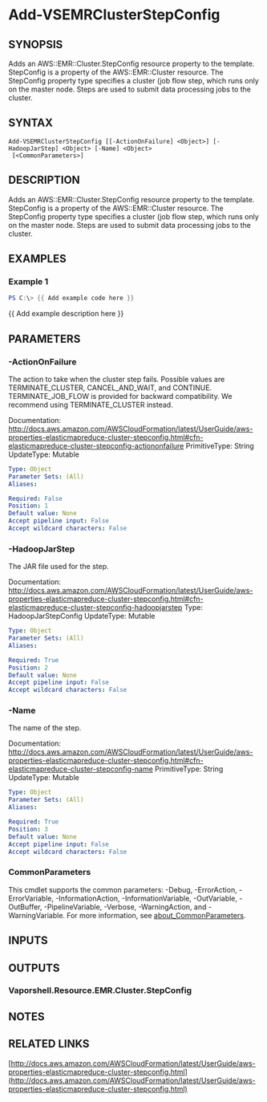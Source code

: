 # Add-VSEMRClusterStepConfig

## SYNOPSIS
Adds an AWS::EMR::Cluster.StepConfig resource property to the template.
StepConfig is a property of the AWS::EMR::Cluster resource.
The StepConfig property type specifies a cluster (job flow step, which runs only on the master node.
Steps are used to submit data processing jobs to the cluster.

## SYNTAX

```
Add-VSEMRClusterStepConfig [[-ActionOnFailure] <Object>] [-HadoopJarStep] <Object> [-Name] <Object>
 [<CommonParameters>]
```

## DESCRIPTION
Adds an AWS::EMR::Cluster.StepConfig resource property to the template.
StepConfig is a property of the AWS::EMR::Cluster resource.
The StepConfig property type specifies a cluster (job flow step, which runs only on the master node.
Steps are used to submit data processing jobs to the cluster.

## EXAMPLES

### Example 1
```powershell
PS C:\> {{ Add example code here }}
```

{{ Add example description here }}

## PARAMETERS

### -ActionOnFailure
The action to take when the cluster step fails.
Possible values are TERMINATE_CLUSTER, CANCEL_AND_WAIT, and CONTINUE.
TERMINATE_JOB_FLOW is provided for backward compatibility.
We recommend using TERMINATE_CLUSTER instead.

Documentation: http://docs.aws.amazon.com/AWSCloudFormation/latest/UserGuide/aws-properties-elasticmapreduce-cluster-stepconfig.html#cfn-elasticmapreduce-cluster-stepconfig-actiononfailure
PrimitiveType: String
UpdateType: Mutable

```yaml
Type: Object
Parameter Sets: (All)
Aliases:

Required: False
Position: 1
Default value: None
Accept pipeline input: False
Accept wildcard characters: False
```

### -HadoopJarStep
The JAR file used for the step.

Documentation: http://docs.aws.amazon.com/AWSCloudFormation/latest/UserGuide/aws-properties-elasticmapreduce-cluster-stepconfig.html#cfn-elasticmapreduce-cluster-stepconfig-hadoopjarstep
Type: HadoopJarStepConfig
UpdateType: Mutable

```yaml
Type: Object
Parameter Sets: (All)
Aliases:

Required: True
Position: 2
Default value: None
Accept pipeline input: False
Accept wildcard characters: False
```

### -Name
The name of the step.

Documentation: http://docs.aws.amazon.com/AWSCloudFormation/latest/UserGuide/aws-properties-elasticmapreduce-cluster-stepconfig.html#cfn-elasticmapreduce-cluster-stepconfig-name
PrimitiveType: String
UpdateType: Mutable

```yaml
Type: Object
Parameter Sets: (All)
Aliases:

Required: True
Position: 3
Default value: None
Accept pipeline input: False
Accept wildcard characters: False
```

### CommonParameters
This cmdlet supports the common parameters: -Debug, -ErrorAction, -ErrorVariable, -InformationAction, -InformationVariable, -OutVariable, -OutBuffer, -PipelineVariable, -Verbose, -WarningAction, and -WarningVariable. For more information, see [about_CommonParameters](http://go.microsoft.com/fwlink/?LinkID=113216).

## INPUTS

## OUTPUTS

### Vaporshell.Resource.EMR.Cluster.StepConfig
## NOTES

## RELATED LINKS

[http://docs.aws.amazon.com/AWSCloudFormation/latest/UserGuide/aws-properties-elasticmapreduce-cluster-stepconfig.html](http://docs.aws.amazon.com/AWSCloudFormation/latest/UserGuide/aws-properties-elasticmapreduce-cluster-stepconfig.html)


